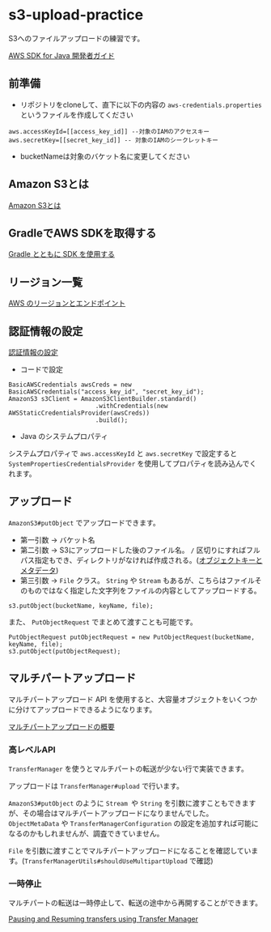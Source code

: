 # s3-upload-practice
S3へのファイルアップロードの練習です。

[AWS SDK for Java 開発者ガイド](https://docs.aws.amazon.com/ja_jp/sdk-for-java/v1/developer-guide/welcome.html)

## 前準備
- リポジトリをcloneして、直下に以下の内容の `aws-credentials.properties` というファイルを作成してください
```
aws.accessKeyId=[[access_key_id]] --対象のIAMのアクセスキー
aws.secretKey=[[secret_key_id]] -- 対象のIAMのシークレットキー
```
- bucketNameは対象のバケット名に変更してください


## Amazon S3とは
[Amazon S3とは](https://docs.aws.amazon.com/ja_jp/AmazonS3/latest/dev/Welcome.html)

## GradleでAWS SDKを取得する
[Gradle とともに SDK を使用する](https://docs.aws.amazon.com/ja_jp/sdk-for-java/v1/developer-guide/setup-project-gradle.html)

## リージョン一覧
[AWS のリージョンとエンドポイント](https://docs.aws.amazon.com/ja_jp/general/latest/gr/rande.html)

## 認証情報の設定
[認証情報の設定](https://docs.aws.amazon.com/ja_jp/sdk-for-java/v1/developer-guide/credentials.html)

- コードで設定
```
BasicAWSCredentials awsCreds = new BasicAWSCredentials("access_key_id", "secret_key_id");
AmazonS3 s3Client = AmazonS3ClientBuilder.standard()
                        .withCredentials(new AWSStaticCredentialsProvider(awsCreds))
                        .build();
```

- Java のシステムプロパティ

システムプロパティで `aws.accessKeyId` と `aws.secretKey` で設定すると `SystemPropertiesCredentialsProvider` を使用してプロパティを読み込んでくれます。

## アップロード
`AmazonS3#putObject` でアップロードできます。

- 第一引数 -> バケット名
- 第二引数 -> S3にアップロードした後のファイル名。 `/` 区切りにすればフルパス指定もでき、ディレクトリがなければ作成される。([オブジェクトキーとメタデータ](https://docs.aws.amazon.com/ja_jp/AmazonS3/latest/dev/UsingMetadata.html))
- 第三引数 -> `File` クラス。 `String` や `Stream` もあるが、こちらはファイルそのものではなく指定した文字列をファイルの内容としてアップロードする。
```
s3.putObject(bucketName, keyName, file);
```

また、 `PutObjectRequest` でまとめて渡すことも可能です。
```
PutObjectRequest putObjectRequest = new PutObjectRequest(bucketName, keyName, file);
s3.putObject(putObjectRequest);
```

## マルチパートアップロード
マルチパートアップロード API を使用すると、大容量オブジェクトをいくつかに分けてアップロードできるようになります。

[マルチパートアップロードの概要](https://docs.aws.amazon.com/ja_jp/AmazonS3/latest/dev/mpuoverview.html)

### 高レベルAPI
`TransferManager` を使うとマルチパートの転送が少ない行で実装できます。

アップロードは `TransferManager#upload` で行います。

`AmazonS3#putObject` のように `Stream `や `String` を引数に渡すこともできますが、その場合はマルチパートアップロードになりませんでした。 `ObjectMetaData` や `TransferManagerConfiguration` の設定を追加すれば可能になるのかもしれませんが、調査できていません。
 
`File` を引数に渡すことでマルチパートアップロードになることを確認しています。(`TransferManagerUtils#shouldUseMultipartUpload` で確認)

### 一時停止
マルチパートの転送は一時停止して、転送の途中から再開することができます。

[Pausing and Resuming transfers using Transfer Manager](https://aws.amazon.com/jp/blogs/developer/pausing-and-resuming-transfers-using-transfer-manager/)


